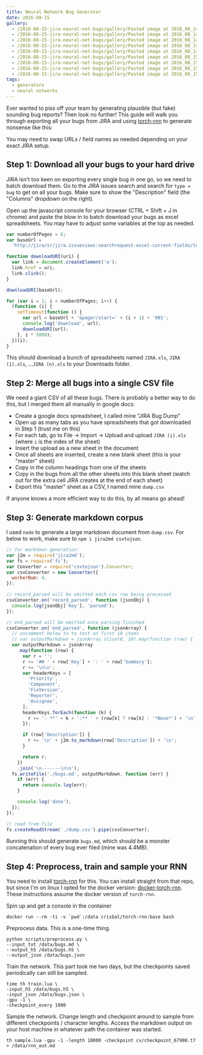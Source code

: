 ```yaml
---
title: Neural Network Bug Generator
date: 2016-08-15
gallery:
  - /2016-08-15-jira-neural-net-bugs/gallery/Pasted image at 2016_08_14 08_48 PM.png
  - /2016-08-15-jira-neural-net-bugs/gallery/Pasted image at 2016_08_14 08_50 PM (1).png
  - /2016-08-15-jira-neural-net-bugs/gallery/Pasted image at 2016_08_14 08_52 PM.png
  - /2016-08-15-jira-neural-net-bugs/gallery/Pasted image at 2016_08_14 10_06 PM (1).png
  - /2016-08-15-jira-neural-net-bugs/gallery/Pasted image at 2016_08_14 10_09 PM (1).png
  - /2016-08-15-jira-neural-net-bugs/gallery/Pasted image at 2016_08_15 07_45 AM (1).png
  - /2016-08-15-jira-neural-net-bugs/gallery/Pasted image at 2016_08_15 07_46 AM.png
  - /2016-08-15-jira-neural-net-bugs/gallery/Pasted image at 2016_08_15 07_47 AM.png
  - /2016-08-15-jira-neural-net-bugs/gallery/Pasted image at 2016_08_15 07_49 AM.png
tags:
  - generators
  - neural networks
---
```


Ever wanted to piss off your team by generating plausible (but fake) sounding bug reports? Then look no further! This guide will walk you through exporting all your bugs from JIRA and using [torch-rnn](https://github.com/jcjohnson/torch-rnn) to generate nonsense like this:

You may need to swap URLs / field names as needed depending on your exact JIRA setup.

## Step 1: Download all your bugs to your hard drive

JIRA isn't too keen on exporting every single bug in one go, so we need to batch download them. Go to the JIRA issues search and search for `type = bug` to get on all your bugs. Make sure to show the "Description" field (the "Columns" dropdown on the right).

Open up the javascript console for your browser (CTRL + Shift + J in chrome) and paste the blow in to batch download your bugs as excel spreadsheets. You may have to adjust some variables at the top as needed.

```js
var numberOfPages = 6;
var baseUrl =
  'http://jira/sr/jira.issueviews:searchrequest-excel-current-fields/temp/SearchRequest.xls?jqlQuery=type+%3D+bug&tempMax=1000';

function downloadURI(uri) {
  var link = document.createElement('a');
  link.href = uri;
  link.click();
}

downloadURI(baseUrl);

for (var i = 1; i < numberOfPages; i++) {
  (function (i) {
    setTimeout(function () {
      var url = baseUrl + '&pager/start=' + (i + 1) + '001';
      console.log('download', url);
      downloadURI(url);
    }, i * 5000);
  })(i);
}
```

This should download a bunch of spreadsheets named `JIRA.xls`, `JIRA (1).xls`, ...`JIRA (n).xls` to your Downloads folder.

## Step 2: Merge all bugs into a single CSV file

We need a giant CSV of all these bugs. There is probably a better way to do this, but I merged them all manually in google docs:

- Create a google docs spreadsheet, I called mine "JIRA Bug Dump"
- Open up as many tabs as you have spreadsheets that got downloaded in Step 1 (trust me on this)
- For each tab, go to File -> Import -> Upload and upload `JIRA (i).xls` (where `i` is the index of the sheet)
- Insert the upload as a new sheet in the document
- Once all sheets are inserted, create a new blank sheet (this is your "master" sheet)
- Copy in the column headings from one of the sheets
- Copy in the bugs from all the other sheets into this blank sheet (watch out for the extra cell JIRA creates at the end of each sheet)
- Export this "master" sheet as a CSV, I named mine `dump.csv`

If anyone knows a more efficient way to do this, by all means go ahead!

## Step 3: Generate markdown corpus

I used `node` to generate a large markdown document from `dump.csv`. For below to work, make sure to `npm i jira2md csvtojson`.

```js
// for markdown generation:
var j2m = require('jira2md');
var fs = require('fs');
var Converter = require('csvtojson').Converter;
var csvConverter = new Converter({
  workerNum: 4,
});

// record_parsed will be emitted each csv row being processed
csvConverter.on('record_parsed', function (jsonObj) {
  console.log(jsonObj['Key'], 'parsed');
});

// end_parsed will be emitted once parsing finished
csvConverter.on('end_parsed', function (jsonArray) {
  // uncomment below to to test on first 10 items
  // var outputMarkdown = jsonArray.slice(0, 10).map(function (row) {
  var outputMarkdown = jsonArray
    .map(function (row) {
      var r = '';
      r += '## ' + row['Key'] + ': ' + row['Summary'];
      r += '\n\n';
      var headerKeys = [
        'Priority',
        'Component',
        'FixVersion',
        'Reporter',
        'Assignee',
      ];
      headerKeys.forEach(function (k) {
        r += '- **' + k + ':** ' + (row[k] ? row[k] : '*None*') + '\n';
      });

      if (row['Description']) {
        r += '\n' + j2m.to_markdown(row['Description']) + '\n';
      }

      return r;
    })
    .join('\n-------\n\n');
  fs.writeFile('./bugs.md', outputMarkdown, function (err) {
    if (err) {
      return console.log(err);
    }

    console.log('done');
  });
});

// read from file
fs.createReadStream('./dump.csv').pipe(csvConverter);
```

Running this should generate `bugs.md`, which should be a monster concatenation of every bug ever filed (mine was 4.4MB).

## Step 4: Preprocess, train and sample your RNN

You need to install [torch-rnn](https://github.com/jcjohnson/torch-rnn) for this. You can install straight from that repo, but since I'm on linux I opted for the docker version: [docker-torch-rnn](https://github.com/crisbal/docker-torch-rnn). These instructions assume the docker version of `torch-rnn`.

Spin up and get a console in the container

```
docker run --rm -ti -v `pwd`:/data crisbal/torch-rnn:base bash
```

Preprocess data. This is a one-time thing.

```
python scripts/preprocess.py \
--input_txt /data/bugs.md \
--output_h5 /data/bugs.h5 \
--output_json /data/bugs.json
```

Train the network. This part took me two days, but the checkpoints saved periodically can still be sampled.

```
time th train.lua \
-input_h5 /data/bugs.h5 \
-input_json /data/bugs.json \
-gpu -1 \
-checkpoint_every 1000
```

Sample the network. Change length and checkpoint around to sample from different checkpoints / character lengths. Access the markdown output on your host machine in whatever path the container was started.

```
th sample.lua -gpu -1 -length 18000 -checkpoint cv/checkpoint_67900.t7 > /data/rnn_out.md
```
